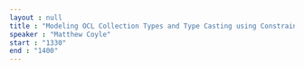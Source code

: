 ```yaml
---
layout : null
title : "Modeling OCL Collection Types and Type Casting using Constraint Programming"
speaker : "Matthew Coyle"
start : "1330"
end : "1400"
---
```

